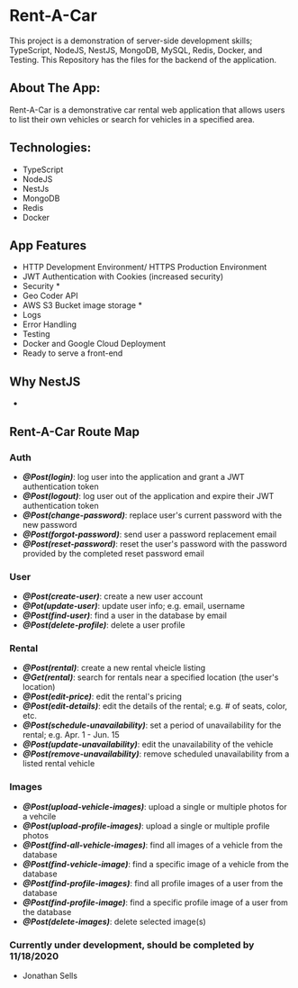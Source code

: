 # Rent-A-Car
This project is a demonstration of server-side development skills; TypeScript, NodeJS, NestJS, MongoDB, MySQL, Redis, Docker, and Testing. This Repository has the files for the backend of the application.

## About The App:
Rent-A-Car is a demonstrative car rental web application that allows users to list their own vehicles or search for vehicles in a specified area. 

## Technologies:
* TypeScript
* NodeJS
* NestJs
* MongoDB
* Redis
* Docker

## App Features
- HTTP Development Environment/ HTTPS Production Environment
- JWT Authentication with Cookies (increased security)
- Security *
- Geo Coder API
- AWS S3 Bucket image storage *
- Logs
- Error Handling
- Testing
- Docker and Google Cloud Deployment
- Ready to serve a front-end

## Why NestJS
-

## Rent-A-Car Route Map
### Auth
- ***@Post(login)***: log user into the application and grant a JWT authentication token
- ***@Post(logout)***: log user out of the application and expire their JWT authentication token
- ***@Post(change-password)***: replace user's current password with the new password
- ***@Post(forgot-password)***: send user a password replacement email
- ***@Post(reset-password)***: reset the user's password with the password provided by the completed reset password email
### User
- ***@Post(create-user)***: create a new user account
- ***@Pot(update-user)***: update user info; e.g. email, username
- ***@Post(find-user)***: find a user in the database by email
- ***@Post(delete-profile)***: delete a user profile
### Rental
- ***@Post(rental)***: create a new rental vheicle listing
- ***@Get(rental)***: search for rentals near a specified location (the user's location)
- ***@Post(edit-price)***: edit the rental's pricing
- ***@Post(edit-details)***: edit the details of the rental; e.g. # of seats, color, etc.
- ***@Post(schedule-unavailability)***: set a period of unavailability for the rental; e.g. Apr. 1 - Jun. 15
- ***@Post(update-unavailability)***: edit the unavailability of the vehicle
- ***@Post(remove-unavailability)***: remove scheduled unavailability from a listed rental vehicle
### Images
- ***@Post(upload-vehicle-images)***: upload a single or multiple photos for a vehcile
- ***@Post(upload-profile-images)***: upload a single or multiple profile photos
- ***@Post(find-all-vehicle-images)***: find all images of a vehicle from the database
- ***@Post(find-vehicle-image)***: find a specific image of a vehicle from the database
- ***@Post(find-profile-images)***: find all profile images of a user from the database
- ***@Post(find-profile-image)***: find a specific profile image of a user from the database
- ***@Post(delete-images)***: delete selected image(s)

### Currently under development, should be completed by 11/18/2020
- Jonathan Sells


